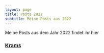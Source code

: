 ```yaml
---
layout: page
title: Posts 2022
subtitle: Meine Posts aus 2022
---
```


Meine Posts aus dem Jahr 2022 findet ihr hier

### [Krams](/posts "Versuche es doch mal")
